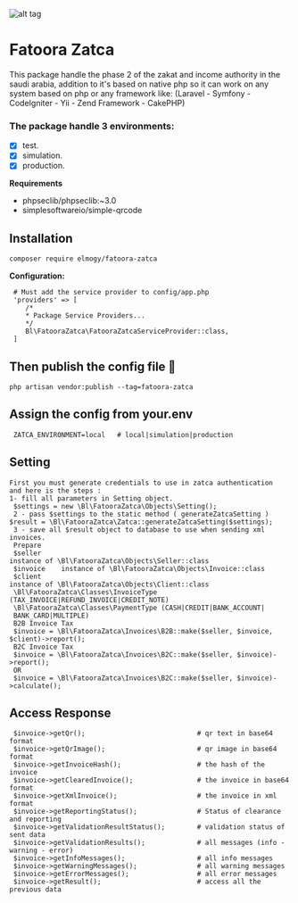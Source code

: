 ![alt tag](https://www.gstatic.com/devrel-devsite/prod/v5ab6fd0ad9c02b131b4d387b5751ac2c3616478c6dd65b5e931f0805efa1009c/firebase/images/lockup.svg)


# Fatoora Zatca

This package handle the phase 2 of the zakat and income authority in the saudi arabia, addition to it's based on native php so it can work on any system based on php or any framework like: (Laravel - Symfony - CodeIgniter - Yii - Zend Framework - CakePHP) 

### The package handle 3 environments:
- [x] test.
- [x] simulation.
- [x] production.

**Requirements**
* phpseclib/phpseclib:~3.0
* simplesoftwareio/simple-qrcode

## Installation
```bash
composer require elmogy/fatoora-zatca
```


**Configuration:**

```
 # Must add the service provider to config/app.php
 'providers' => [
    /*
    * Package Service Providers...
    */
    Bl\FatooraZatca\FatooraZatcaServiceProvider::class,
 ]
```

## Then publish the config file 👏

```
php artisan vendor:publish --tag=fatoora-zatca
```


## Assign the config from your.env
```
 ZATCA_ENVIRONMENT=local   # local|simulation|production
```


## Setting
```
First you must generate credentials to use in zatca authentication 
and here is the steps :  
1- fill all parameters in Setting object.
 $settings = new \Bl\FatooraZatca\Objects\Setting();
 2 - pass $settings to the static method ( generateZatcaSetting ) 
$result = \Bl\FatooraZatca\Zatca::generateZatcaSetting($settings);
 3 - save all $result object to database to use when sending xml invoices.
 Prepare
 $seller       
instance of \Bl\FatooraZatca\Objects\Seller::class
 $invoice    instance of \Bl\FatooraZatca\Objects\Invoice::class
 $client       
instance of \Bl\FatooraZatca\Objects\Client::class
 \Bl\FatooraZatca\Classes\InvoiceType 
(TAX_INVOICE|REFUND_INVOICE|CREDIT_NOTE)
 \Bl\FatooraZatca\Classes\PaymentType (CASH|CREDIT|BANK_ACCOUNT|
 BANK_CARD|MULTIPLE)
 B2B Invoice Tax
 $invoice = \Bl\FatooraZatca\Invoices\B2B::make($seller, $invoice, $client)->report();
 B2C Invoice Tax
 $invoice = \Bl\FatooraZatca\Invoices\B2C::make($seller, $invoice)->report();
 OR
 $invoice = \Bl\FatooraZatca\Invoices\B2C::make($seller, $invoice)->calculate();
```



## Access Response
```
 $invoice->getQr();                            # qr text in base64 format
 $invoice->getQrImage();                       # qr image in base64 format
 $invoice->getInvoiceHash();                   # the hash of the invoice
 $invoice->getClearedInvoice();                # the invoice in base64 format
 $invoice->getXmlInvoice();                    # the invoice in xml format
 $invoice->getReportingStatus();               # Status of clearance and reporting   
 $invoice->getValidationResultStatus();        # validation status of sent data
 $invoice->getValidationResults();             # all messages (info - warning - error)
 $invoice->getInfoMessages();                  # all info messages
 $invoice->getWarningMessages();               # all warning messages
 $invoice->getErrorMessages();                 # all error messages
 $invoice->getResult();                        # access all the previous data
       
```

